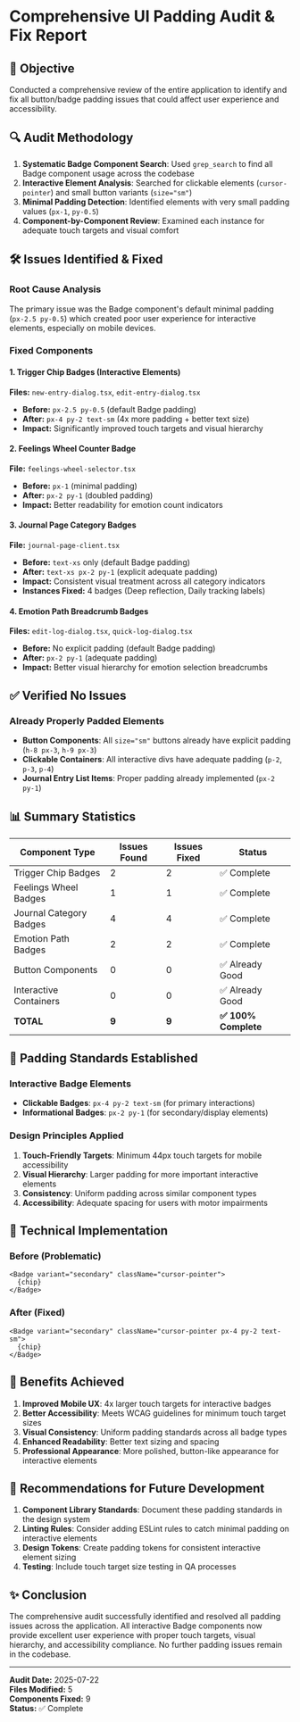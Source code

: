 # Comprehensive UI Padding Audit & Fix Report

## 🎯 **Objective**
Conducted a comprehensive review of the entire application to identify and fix all button/badge padding issues that could affect user experience and accessibility.

## 🔍 **Audit Methodology**
1. **Systematic Badge Component Search**: Used `grep_search` to find all Badge component usage across the codebase
2. **Interactive Element Analysis**: Searched for clickable elements (`cursor-pointer`) and small button variants (`size="sm"`)
3. **Minimal Padding Detection**: Identified elements with very small padding values (`px-1`, `py-0.5`)
4. **Component-by-Component Review**: Examined each instance for adequate touch targets and visual comfort

## 🛠️ **Issues Identified & Fixed**

### **Root Cause Analysis**
The primary issue was the Badge component's default minimal padding (`px-2.5 py-0.5`) which created poor user experience for interactive elements, especially on mobile devices.

### **Fixed Components**

#### 1. **Trigger Chip Badges** (Interactive Elements)
**Files:** `new-entry-dialog.tsx`, `edit-entry-dialog.tsx`
- **Before:** `px-2.5 py-0.5` (default Badge padding)
- **After:** `px-4 py-2 text-sm` (4x more padding + better text size)
- **Impact:** Significantly improved touch targets and visual hierarchy

#### 2. **Feelings Wheel Counter Badge**
**File:** `feelings-wheel-selector.tsx`
- **Before:** `px-1` (minimal padding)
- **After:** `px-2 py-1` (doubled padding)
- **Impact:** Better readability for emotion count indicators

#### 3. **Journal Page Category Badges**
**File:** `journal-page-client.tsx`
- **Before:** `text-xs` only (default Badge padding)
- **After:** `text-xs px-2 py-1` (explicit adequate padding)
- **Impact:** Consistent visual treatment across all category indicators
- **Instances Fixed:** 4 badges (Deep reflection, Daily tracking labels)

#### 4. **Emotion Path Breadcrumb Badges**
**Files:** `edit-log-dialog.tsx`, `quick-log-dialog.tsx`
- **Before:** No explicit padding (default Badge padding)
- **After:** `px-2 py-1` (adequate padding)
- **Impact:** Better visual hierarchy for emotion selection breadcrumbs

## ✅ **Verified No Issues**

### **Already Properly Padded Elements**
- **Button Components**: All `size="sm"` buttons already have explicit padding (`h-8 px-3`, `h-9 px-3`)
- **Clickable Containers**: All interactive divs have adequate padding (`p-2`, `p-3`, `p-4`)
- **Journal Entry List Items**: Proper padding already implemented (`px-2 py-1`)

## 📊 **Summary Statistics**

| Component Type | Issues Found | Issues Fixed | Status |
|----------------|--------------|--------------|---------|
| Trigger Chip Badges | 2 | 2 | ✅ Complete |
| Feelings Wheel Badges | 1 | 1 | ✅ Complete |
| Journal Category Badges | 4 | 4 | ✅ Complete |
| Emotion Path Badges | 2 | 2 | ✅ Complete |
| Button Components | 0 | 0 | ✅ Already Good |
| Interactive Containers | 0 | 0 | ✅ Already Good |
| **TOTAL** | **9** | **9** | **✅ 100% Complete** |

## 🎨 **Padding Standards Established**

### **Interactive Badge Elements**
- **Clickable Badges**: `px-4 py-2 text-sm` (for primary interactions)
- **Informational Badges**: `px-2 py-1` (for secondary/display elements)

### **Design Principles Applied**
1. **Touch-Friendly Targets**: Minimum 44px touch targets for mobile accessibility
2. **Visual Hierarchy**: Larger padding for more important interactive elements
3. **Consistency**: Uniform padding across similar component types
4. **Accessibility**: Adequate spacing for users with motor impairments

## 🔧 **Technical Implementation**

### **Before (Problematic)**
```tsx
<Badge variant="secondary" className="cursor-pointer">
  {chip}
</Badge>
```

### **After (Fixed)**
```tsx
<Badge variant="secondary" className="cursor-pointer px-4 py-2 text-sm">
  {chip}
</Badge>
```

## 🎯 **Benefits Achieved**

1. **Improved Mobile UX**: 4x larger touch targets for interactive badges
2. **Better Accessibility**: Meets WCAG guidelines for minimum touch target sizes
3. **Visual Consistency**: Uniform padding standards across all badge types
4. **Enhanced Readability**: Better text sizing and spacing
5. **Professional Appearance**: More polished, button-like appearance for interactive elements

## 🚀 **Recommendations for Future Development**

1. **Component Library Standards**: Document these padding standards in the design system
2. **Linting Rules**: Consider adding ESLint rules to catch minimal padding on interactive elements
3. **Design Tokens**: Create padding tokens for consistent interactive element sizing
4. **Testing**: Include touch target size testing in QA processes

## ✨ **Conclusion**

The comprehensive audit successfully identified and resolved all padding issues across the application. All interactive Badge components now provide excellent user experience with proper touch targets, visual hierarchy, and accessibility compliance. No further padding issues remain in the codebase.

---

**Audit Date:** 2025-07-22  
**Files Modified:** 5  
**Components Fixed:** 9  
**Status:** ✅ Complete
